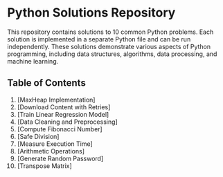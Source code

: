 # Python Solutions Repository

This repository contains solutions to 10 common Python problems. Each solution is implemented in a separate Python file and can be run independently. These solutions demonstrate various aspects of Python programming, including data structures, algorithms, data processing, and machine learning.

## Table of Contents

1. [MaxHeap Implementation]
2. [Download Content with Retries]
3. [Train Linear Regression Model]
4. [Data Cleaning and Preprocessing]
5. [Compute Fibonacci Number]
6. [Safe Division]
7. [Measure Execution Time]
8. [Arithmetic Operations]
9. [Generate Random Password]
10. [Transpose Matrix]
